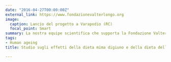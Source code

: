 ```yaml
---
date: "2016-04-27T00:00:00Z"
external_link: https://www.fondazionevalterlongo.org
image:
  caption: Lancio del progetto a Varapodio (RC)
  focal_point: Smart
summary: La nostra equipe scientifica che supporta la Fondazione Valter Longo per la conduzione di uno studio clinico finanziato dalla Regione Calabria per la valutazione gli effetti di una dieta mima-digiuno e della dieta della longevità sulla salute umana. Lo studio clinico è registrato su clinicaltrials.gov con ID NCT05698654.
tags:
- Human ageing
title: Studio sugli effetti della dieta mima digiuno e della dieta della longevità sulla salute umana.

---
```

